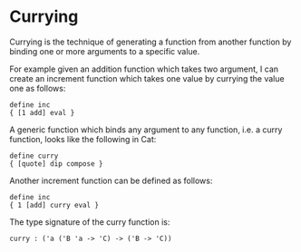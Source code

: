 # Currying #

Currying is the technique of generating a function from another function by binding one or more arguments to a specific value.

For example given an addition function which takes two argument, I can create an increment function which takes one value by currying the value one as follows:

```
define inc
{ [1 add] eval }
```

A generic function which binds any argument to any function, i.e. a curry function, looks like the following in Cat:

```
define curry 
{ [quote] dip compose }
```

Another increment function can be defined as follows:

```
define inc
{ 1 [add] curry eval }
```

The type signature of the curry function is:

```
curry : ('a ('B 'a -> 'C) -> ('B -> 'C))
```